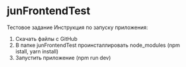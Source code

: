 # junFrontendTest
Тестовое задание
Инструкция по запуску приложения:
  1) Скачать файлы с GitHub
  2) В папке junFrontendTest проинсталлировать node_modules (npm istall, yarn install)
  3) Запустить приложение (npm run dev) 